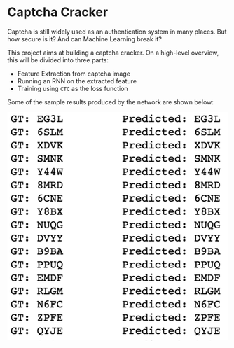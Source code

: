 # Captcha Cracker
Captcha is still widely used as an authentication system in many places. But how secure is it? And can Machine Learning break it?

This project aims at building a captcha cracker. On a high-level overview, this will be divided into three parts:
* Feature Extraction from captcha image
* Running an RNN on the extracted feature
* Training using `CTC` as the loss function


Some of the sample results produced by the network are shown below:

![Results](./results.png)
